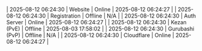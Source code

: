 | 2025-08-12 06:24:30 | Website | Online | 2025-08-12 06:24:27 |
| 2025-08-12 06:24:30 | Registration | Offline | N/A |
| 2025-08-12 06:24:30 | Auth Server | Online | 2025-08-12 06:24:27 |
| 2025-08-12 06:24:30 | Kezan (PvE) | Offline | 2025-08-03 17:58:02 |
| 2025-08-12 06:24:30 | Gurubashi (PvP) | Offline | N/A |
| 2025-08-12 06:24:30 | Cloudflare | Online | 2025-08-12 06:24:27 |
